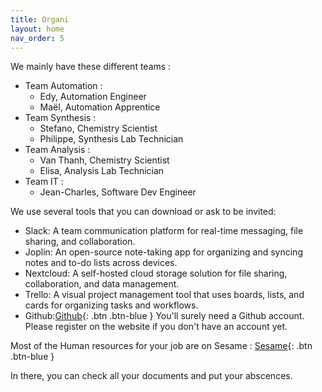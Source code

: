 ```yaml
---
title: Organi
layout: home
nav_order: 5
---
```


We mainly have these different teams :

- Team Automation :
    - Edy, Automation Engineer
    - Maël, Automation Apprentice 
- Team Synthesis :
    - Stefano, Chemistry Scientist
    - Philippe, Synthesis Lab Technician
- Team Analysis :
    - Van Thanh, Chemistry Scientist
    - Elisa, Analysis Lab Technician
- Team IT :
    - Jean-Charles, Software Dev Engineer

We use several tools that you can download or ask to be invited:

- Slack: A team communication platform for real-time messaging, file sharing, and collaboration.
- Joplin: An open-source note-taking app for organizing and syncing notes and to-do lists across devices.
- Nextcloud: A self-hosted cloud storage solution for file sharing, collaboration, and data management.
- Trello: A visual project management tool that uses boards, lists, and cards for organizing tasks and workflows.
- Github:[Github](https://github.com/){: .btn .btn-blue } You'll surely need a Github account. Please register on the website if you don't have an account yet.

Most of the Human resources for your job are on Sesame :
[Sesame](https://www.epfl.ch/campus/services/ressources/sesame/){: .btn .btn-blue }

In there, you can check all your documents and put your abscences. 

